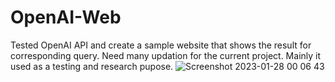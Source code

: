 # OpenAI-Web

Tested OpenAI API and create a sample website that shows the result for corresponding query. Need many updation for the current project. Mainly it used as a testing and research pupose.
![Screenshot 2023-01-28 00 06 43](https://user-images.githubusercontent.com/74766580/215168077-942405f5-a9fa-49a7-99c6-aa783d5713b6.png)

